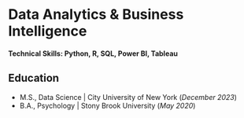 # Data Analytics & Business Intelligence 

#### Technical Skills: Python, R, SQL, Power BI, Tableau

## Education 
- M.S., Data Science | City University of New York (_December 2023_)
- B.A., Psychology | Stony Brook University (_May 2020_)
